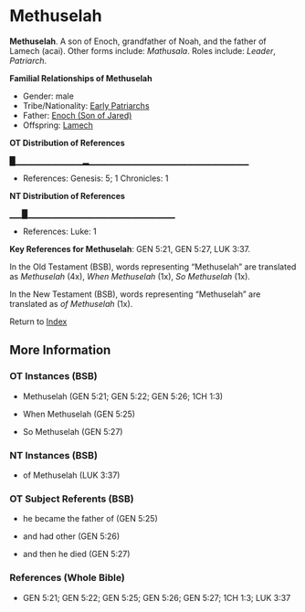 # Methuselah
**Methuselah**. 
A son of Enoch, grandfather of Noah, and the father of Lamech (acai). 
Other forms include: 
*Mathusala*. 
Roles include: 
_Leader_, _Patriarch_. 




**Familial Relationships of Methuselah**


* Gender: male
* Tribe/Nationality: [Early Patriarchs](../../../groups/md/acai/Earlypatriarchs.md)
* Father: [Enoch (Son of Jared)](Enoch.2.md)
* Offspring: [Lamech](Lamech.2.md)


**OT Distribution of References**

█▁▁▁▁▁▁▁▁▁▁▁▂▁▁▁▁▁▁▁▁▁▁▁▁▁▁▁▁▁▁▁▁▁▁▁▁▁▁
* References: Genesis: 5; 1 Chronicles: 1

**NT Distribution of References**

▁▁█▁▁▁▁▁▁▁▁▁▁▁▁▁▁▁▁▁▁▁▁▁▁▁▁
* References: Luke: 1



**Key References for Methuselah**: 
GEN 5:21, GEN 5:27, LUK 3:37. 


In the Old Testament (BSB), words representing “Methuselah” are translated as 
*Methuselah* (4x), *When Methuselah* (1x), *So Methuselah* (1x). 


In the New Testament (BSB), words representing “Methuselah” are translated as 
*of Methuselah* (1x). 


Return to [Index](00-Index.md)

## More Information

### OT Instances (BSB)

* Methuselah (GEN 5:21; GEN 5:22; GEN 5:26; 1CH 1:3)

* When Methuselah (GEN 5:25)

* So Methuselah (GEN 5:27)



### NT Instances (BSB)

* of Methuselah (LUK 3:37)



### OT Subject Referents (BSB)

* he became the father of (GEN 5:25)

* and had other (GEN 5:26)

* and then he died (GEN 5:27)



### References (Whole Bible)

* GEN 5:21; GEN 5:22; GEN 5:25; GEN 5:26; GEN 5:27; 1CH 1:3; LUK 3:37



